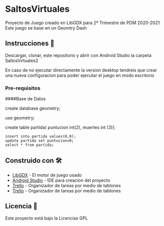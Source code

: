 # SaltosVirtuales
Proyecto de Juego creado en LibGDX para 2º Trimestre de PDM 2020-2021
Este juego se base en un Geomtry Dash

## Instrucciones 🚀

Descargar, clonar, este repositorio y abrir con Android Studio la carpeta SaltosVirtuales2

En caso de no ejecutar directamente la version desktop tendreis que crear una nueva configuracion para poder ejecutar el juego en modo escritorio


### Pre-requisitos 
####Base de Datos

create database geometry;

use geometry;

create table partida(
	puntucion int(2),
    muertes int (3));
    
    insert into partida values(0,0);
    update partida set puntucion=0;
    select * from partida;

## Construido con 🛠️

* [LibGDX](https://libgdx.com/) - El motor de juego usado
* [Android Studio](https://developer.android.com/studio?hl=es) - IDE para creacion del proyecto
* [Trello](https://trello.com/) - Organizador de tareas por medio de tablones
* [Trello](https://trello.com/) - Organizador de tareas por medio de tablones

 
 
 

## Licencia 📄

Este proyecto está bajo la Licencias GPL
